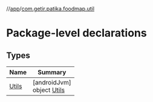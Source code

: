 //[app](../../index.md)/[com.getir.patika.foodmap.util](index.md)

# Package-level declarations

## Types

| Name | Summary |
|---|---|
| [Utils](-utils/index.md) | [androidJvm]<br>object [Utils](-utils/index.md) |
